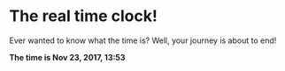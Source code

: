 # The real time clock!

Ever wanted to know what the time is? Well, your journey is about to end!

**The time is Nov 23, 2017, 13:53**